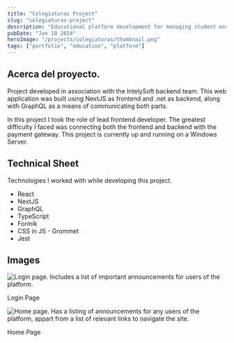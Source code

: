 ```yaml
---
title: "Colegiaturas Project"
slug: "colegiaturas-project"
description: "Educational platform development for managing student enrollments"
pubDate: "Jan 10 2024"
heroImage: "/projects/colegiaturas/thumbnail.png"
tags: ["portfolio", "education", "platform"]
---
```


## Acerca del proyecto.

Project developed in association with the IntelySoft backend team. This web application was built using NextJS as frontend and .net as backend, along with GraphQL as a means of communicating both parts.

In this project I took the role of lead frontend developer. The greatest difficulty I faced was connecting both the frontend and backend with the payment gateway. This project is currently up and running on a Windows Server.

## Technical Sheet

Technologies I worked with while developing this project.

- React
- NextJS
- GraphQL
- TypeScript
- Formik
- CSS in JS - Grommet
- Jest

## Images

![Login page. Includes a list of important announcements for users of the platform.](/projects/colegiaturas/login.png)

Login Page

![Home page. Has a listing of announcements for any users of the platform, appart from a list of relevant links to navigate the site.](/projects/colegiaturas/home.png)

Home Page
